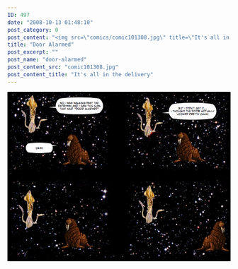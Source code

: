 ```yaml
---
ID: 497
date: "2008-10-13 01:48:10"
post_category: 0
post_content: "<img src=\"comics/comic101308.jpg\" title=\"It's all in the delivery\" />"
title: "Door Alarmed"
post_excerpt: ""
post_name: "door-alarmed"
post_content_src: "comic101308.jpg"
post_content_title: "It's all in the delivery"
---
```



[![It's all in the delivery](/comics-hi-res/comic101308.jpg)](/comics-hi-res/comic101308.jpg)
